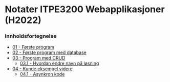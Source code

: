 # Notater ITPE3200 Webapplikasjoner (H2022)

### Innholdsfortegnelse

- <a href="../master/01 - Første program.md">01 - Første program</a>
- <a href="../master/02 - Første program med database.md">02 - Første program med database</a>
- <a href="../master/03 - Program med CRUD.md">03 - Program med CRUD</a>
    - <a href="../master/03.1 - Hvordan endre navn på løsning.md">03.1 - Hvordan endre navn på løsning</a>
- <a href="../master/04 - Kunde eksempel videre.md">04 - Kunde eksempel videre</a>
    - <a href="../master/04.1 - Asynkron kode.md">04.1 - Asynkron kode</a>